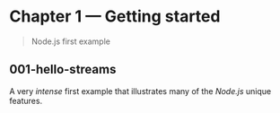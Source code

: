 # Chapter 1 &mdash; Getting started
> Node.js first example

## 001-hello-streams
A very *intense* first example that illustrates many of the *Node.js* unique features.
